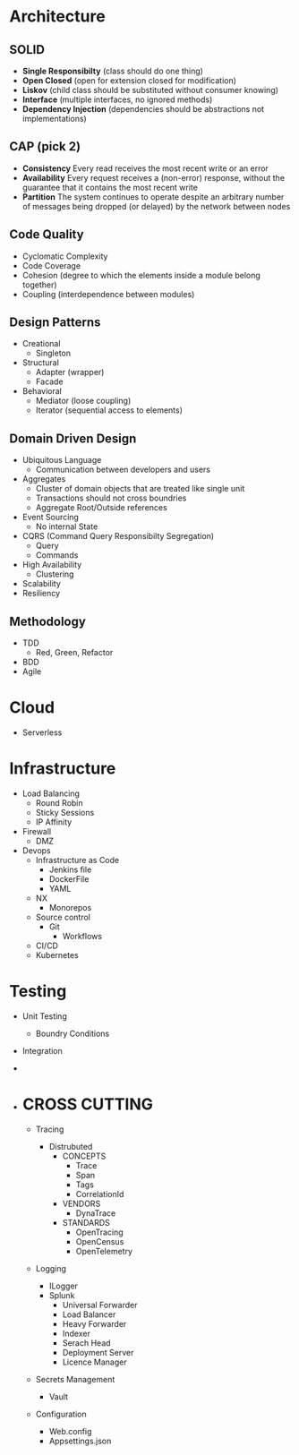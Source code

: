 # Architecture
## SOLID
* **Single Responsibilty** (class should do one thing)
* **Open Closed** (open for extension closed for modification)
* **Liskov** (child class should be substituted without consumer knowing)
* **Interface** (multiple interfaces, no ignored methods)
* **Dependency Injection** (dependencies should be abstractions not implementations)

## CAP (pick 2)
* **Consistency** Every read receives the most recent write or an error
* **Availability** Every request receives a (non-error) response, without the guarantee that it contains the most recent write
* **Partition** The system continues to operate despite an arbitrary number of messages being dropped (or delayed) by the network between nodes
  
## Code Quality
* Cyclomatic Complexity
* Code Coverage
* Cohesion (degree to which the elements inside a module belong together)
* Coupling (interdependence between modules)

## Design Patterns
* Creational
  * Singleton
* Structural
  * Adapter (wrapper)
  * Facade   
* Behavioral
    * Mediator (loose coupling)
    * Iterator (sequential access to elements)

## Domain Driven Design
* Ubiquitous Language
    * Communication between developers and users
* Aggregates
    * Cluster of domain objects that are treated like single unit
    * Transactions should not cross boundries
    * Aggregate Root/Outside references
* Event Sourcing
    * No internal State
* CQRS (Command Query Responsibilty Segregation)
    * Query
    * Commands
* High Availability
    * Clustering
* Scalability
* Resiliency
 
## Methodology
* TDD
    * Red, Green, Refactor
* BDD
* Agile



#  Cloud
* Serverless
 
#  Infrastructure
* Load Balancing
    * Round Robin
    * Sticky Sessions
    * IP Affinity
* Firewall
    * DMZ
* Devops
    * Infrastructure as Code
        * Jenkins file
        * DockerFile
        * YAML
    * NX
        * Monorepos
    * Source control
        * Git
            * Workflows
    * CI/CD
    * Kubernetes
 
 
# Testing
* Unit Testing
    * Boundry Conditions
* Integration
     
*  
* # CROSS CUTTING
     * Tracing
         * Distrubuted
           * CONCEPTS
             * Trace
             * Span
             * Tags
             * CorrelationId
            * VENDORS
                * DynaTrace
            * STANDARDS
              * OpenTracing
              * OpenCensus
              * OpenTelemetry

     * Logging
         * ILogger
         * Splunk
           * Universal Forwarder
           * Load Balancer
           * Heavy Forwarder
           * Indexer
           * Serach Head
           * Deployment Server
           * Licence Manager
     * Secrets Management
         * Vault
     * Configuration
         * Web.config
         * Appsettings.json
